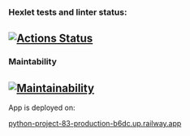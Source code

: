 ### Hexlet tests and linter status:
[![Actions Status](https://github.com/rumbks/python-project-83/workflows/hexlet-check/badge.svg)](https://github.com/rumbks/python-project-83/actions)
---

### Maintability
[![Maintainability](https://api.codeclimate.com/v1/badges/7fef20368ed32ade11e6/maintainability)](https://codeclimate.com/github/rumbks/python-project-lvl4/maintainability)
---
App is deployed on:


[python-project-83-production-b6dc.up.railway.app](https://python-project-83-production-b6dc.up.railway.app/)